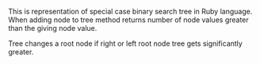 This is representation of special case binary search tree in Ruby language. 
When adding node to tree method returns number of node values greater than the giving node value.

Tree changes a root node if right or left root node tree gets significantly greater.
